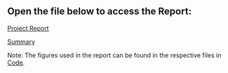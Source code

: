 ## Open the file below to access the Report:
[Project Report](./paper.pdf)

[Summary](./paper.md)

Note: The figures used in the report can be found in the respective files in [Code](https://github.com/tuba-ahmed/complaint-analysis/blob/main/code/app/).
